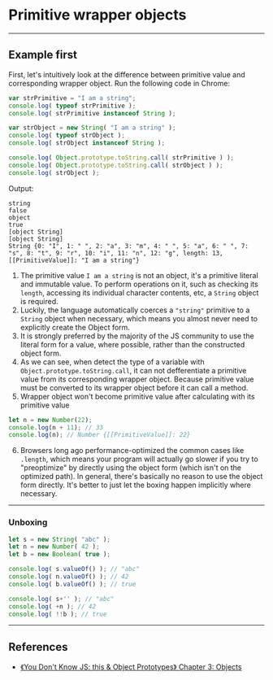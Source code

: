 # Primitive wrapper objects

***
## Example first
First, let's intuitively look at the difference between primitive value and
corresponding wrapper object. Run the following code in Chrome:
```js
var strPrimitive = "I am a string";
console.log( typeof strPrimitive );							
console.log( strPrimitive instanceof String );					

var strObject = new String( "I am a string" );
console.log( typeof strObject ); 								
console.log( strObject instanceof String );					

console.log( Object.prototype.toString.call( strPrimitive ) );
console.log( Object.prototype.toString.call( strObject ) );
console.log( strObject );
```
Output:
```
string
false
object
true
[object String]
[object String]
String {0: "I", 1: " ", 2: "a", 3: "m", 4: " ", 5: "a", 6: " ", 7: "s", 8: "t", 9: "r", 10: "i", 11: "n", 12: "g", length: 13, [[PrimitiveValue]]: "I am a string"}
```

1. The primitive value `I am a string` is not an object, it's a primitive
literal and immutable value. To perform operations on it, such as checking its
`length`, accessing its individual character contents, etc, a `String` object is
 required.
2. Luckily, the language automatically coerces a `"string"` primitive to a
`String` object when necessary, which means you almost never need to explicitly
create the Object form.
3. It is strongly preferred by the majority of the JS community to use the
literal form for a value, where possible, rather than the constructed object
form.
4. As we can see, when detect the type of a variable with
`Object.prototype.toString.call`, it can not defferentiate a primitive value
from its corresponding wrapper object. Because primitive value must be converted
to its wrapper object before it can call a method.
5. Wrapper object won't become primitive value after calculating with its
primitive value
```js
let n = new Number(22);
console.log(n + 11); // 33
console.log(n); // Number {[[PrimitiveValue]]: 22}
```
6. Browsers long ago performance-optimized the common cases like `.length`,
which means your program will actually go slower if you try to "preoptimize" by
directly using the object form (which isn't on the optimized path). In general,
there's basically no reason to use the object form directly. It's better to just
 let the boxing happen implicitly where necessary.



***
### Unboxing
```js
let s = new String( "abc" );
let n = new Number( 42 );
let b = new Boolean( true );

console.log( s.valueOf() ); // "abc"
console.log( n.valueOf() ); // 42
console.log( b.valueOf() ); // true

console.log( s+'' ); // "abc"
console.log( +n ); // 42
console.log( !!b ); // true
```



***
## References
* [《You Don't Know JS: this & Object Prototypes》 Chapter 3: Objects](https://github.com/getify/You-Dont-Know-JS/blob/master/this%20%26%20object%20prototypes/ch3.md)

